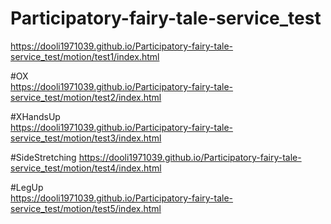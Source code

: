 # Participatory-fairy-tale-service_test
https://dooli1971039.github.io/Participatory-fairy-tale-service_test/motion/test1/index.html


#OX  
https://dooli1971039.github.io/Participatory-fairy-tale-service_test/motion/test2/index.html



#XHandsUp  
https://dooli1971039.github.io/Participatory-fairy-tale-service_test/motion/test3/index.html



#SideStretching
https://dooli1971039.github.io/Participatory-fairy-tale-service_test/motion/test4/index.html



#LegUp  
https://dooli1971039.github.io/Participatory-fairy-tale-service_test/motion/test5/index.html
